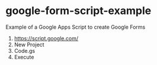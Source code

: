 # google-form-script-example
Example of a Google Apps Script to create Google Forms

1. https://script.google.com/
2. New Project
3. Code.gs
4. Execute

